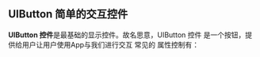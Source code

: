 ## UIButton 简单的交互控件

**UIButton 控件**是最基础的显示控件。故名思意，UIButton 控件 是一个按钮，提供给用户让用户使用App与我们进行交互 常见的 属性控制有：





